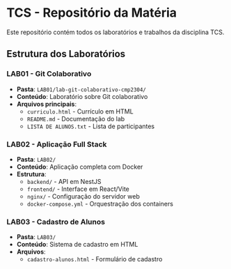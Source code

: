 # TCS - Repositório da Matéria

Este repositório contém todos os laboratórios e trabalhos da disciplina TCS.

## Estrutura dos Laboratórios

### LAB01 - Git Colaborativo
- **Pasta**: `LAB01/lab-git-colaborativo-cmp2304/`
- **Conteúdo**: Laboratório sobre Git colaborativo
- **Arquivos principais**:
  - `curriculo.html` - Currículo em HTML
  - `README.md` - Documentação do lab
  - `LISTA DE ALUNOS.txt` - Lista de participantes

### LAB02 - Aplicação Full Stack
- **Pasta**: `LAB02/`
- **Conteúdo**: Aplicação completa com Docker
- **Estrutura**:
  - `backend/` - API em NestJS
  - `frontend/` - Interface em React/Vite
  - `nginx/` - Configuração do servidor web
  - `docker-compose.yml` - Orquestração dos containers

### LAB03 - Cadastro de Alunos
- **Pasta**: `LAB03/`
- **Conteúdo**: Sistema de cadastro em HTML
- **Arquivos**:
  - `cadastro-alunos.html` - Formulário de cadastro

